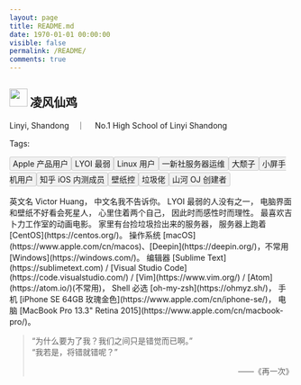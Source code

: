 ```yaml
---
layout: page
title: README.md
date: 1970-01-01 00:00:00
visible: false
permalink: /README/
comments: true
---
```

<meta http-equiv="Content-Security-Policy" content="upgrade-insecure-requests" />
<link rel="stylesheet" href="https://static.imvictor.tech/lib/Font-Awesome/css/font-awesome.min.css">
<style type="text/css">
.readme_tag{
    padding: 3px 5px;
    background-color: #f1f1f1;
    border: 1px solid #ccc;
    overflow: hidden;
    border-radius: 3px;
    margin-bottom: 10px;
}
.cp-mainbody{height: 5em !important;}
</style>

## <img style='height: 1.5em' src='https://avatars3.githubusercontent.com/u/21100901?v=3&s=120'></img> 凌风仙鸡
<i class="fa fa-location-arrow" aria-hidden="true"> </i> Linyi, Shandong　｜　<i class="fa fa-university" aria-hidden="true"> </i> No.1 High School of Linyi Shandong

Tags: <div style="line-height: 2"><span class="readme_tag">Apple 产品用户</span><span class="readme_tag">LYOI 最弱</span><span class="readme_tag">Linux 用户</span><span class="readme_tag">一新社服务器运维</span><span class="readme_tag">大颓子</span><span class="readme_tag">小屏手机用户</span><span class="readme_tag">知乎 iOS 内测成员</span><span class="readme_tag">壁纸控</span><span class="readme_tag">垃圾佬</span><span class="readme_tag">山河 OJ 创建者</span>
</div>


<div id="app"></div>
<div></div>
英文名 Victor Huang，  
中文名我不告诉你。  
LYOI 最弱的人没有之一，    
电脑界面和壁纸不好看会死星人，  
心里住着两个自己，  
因此时而感性时而理性。  
最喜欢吉卜力工作室的动画电影。  
家里有台捡垃圾捡出来的服务器，  
服务器上跑着 [CentOS](https://centos.org/)。  
操作系统 [macOS](https://www.apple.com/cn/macos)、[Deepin](https://deepin.org/)，不常用 [Windows](https://windows.com/)。   
编辑器 [Sublime Text](https://sublimetext.com) / [Visual Studio Code](https://code.visualstudio.com/) / [Vim](https://www.vim.org/) / [Atom](https://atom.io/)(不常用)，    
Shell 必选 [oh-my-zsh](https://ohmyz.sh/)，   
手机 [iPhone SE 64GB 玫瑰金色](https://www.apple.com/cn/iphone-se/)，    
电脑 [MacBook Pro 13.3" Retina 2015](https://www.apple.com/cn/macbook-pro/)。

> “为什么要为了我？我们之间只是错觉而已啊。”  
> “我若是，将错就错呢？”  
> <p style="text-align: right">——《再一次》</p>


<script src="https://static.imvictor.tech/lib/cPlayer/dist/cplayer.js"></script>
<script>
  let player = new cplayer({
    element: document.getElementById('app'),
    size: '12px',
    showPlaylist: false,
	playmode: 'singlecycle',
	zoomOutKana: true,
    big: true,
    playlist: [
      {
        src: 'https://music.163.com/song/media/outer/url?id=543139510.mp3',
        poster: 'https://p1.music.126.net/uQbWYjKlefvTU43MSt4uQw==/109951163172562959.jpg',
        name: 'Journey',
        artist: '星尘',
        lyric: '[00:03.04]星的微茫\n[00:04.88]洞穿所有光的忧伤\n[00:08.27]跨越过苍茫\n[00:10.06]寰宇间是谁的歌声在回响\n[00:13.49]梦的彼方\n[00:15.30]开始一场流浪\n[00:18.71]中转什么地方\n[00:20.50]才能够抵达曾观测过的光\n[00:26.08]\n[00:52.61]尘世万千\n[00:54.45]当耀斑扰乱整个航线\n[00:57.73]电波在传导\n[00:59.65]所有绚烂光华无声闪耀\n[01:03.08]碰撞毁灭天体\n[01:04.87]燃烧坍塌星云\n[01:08.27]下一个坐标\n[01:10.08]划出轨迹\n[01:13.51]跨过星间\n[01:15.27]时沙与光在此被迫停歇\n[01:18.60]逃出引力圈\n[01:20.55]维度跃迁\n[01:21.66]找寻梦中的终点\n[01:23.94]口口相传的\n[01:25.72]那个世界是真实或谎言\n[01:29.14]请听见我的祈愿\n[01:30.97]带我穿越迷惘抵达到身边\n[01:34.53]在这漫无人际之中的荒野\n[01:39.74]所有的自欺与自厌\n[01:44.99]自我怀疑\n[01:46.95]陪伴着我更像是梦魇\n[01:50.04]而你唱出的歌与我的梦\n[01:52.27]一直在身边\n[01:54.83]愿\n[01:55.72]梦的相见\n[01:59.66]带着星愿\n[02:02.27]在下一刻能实现\n[02:05.21]我\n[02:06.17]跨越星海云边\n[02:10.08]与你相逢\n[02:12.67]降临此间\n[02:14.62]这里便是终点\n[02:17.55]只要有你在\n[02:20.18]身边\n[02:26.06]\n[02:42.08]我观测到梦中的星图\n[02:47.30]为可能与你邂逅毫不停步\n[02:50.35]潮汐在推进我加速\n[02:52.45]身处在无重力之中\n[02:55.07]就连欢乐的眼泪都变沉重\n[02:58.98]终能触碰你的温度\n[03:03.03]星的微茫\n[03:04.87]洞穿所有光的忧伤\n[03:08.28]跨越过苍茫\n[03:10.07]寰宇间是谁的歌声在回响\n[03:13.49]梦的彼方\n[03:15.27]开始一场流浪\n[03:18.70]中转什么地方\n[03:20.49]才能够抵达曾观测过的光\n[03:26.15]愿\n[03:27.03]梦的相见\n[03:30.97]带着星愿\n[03:33.54]在下一刻能实现\n[03:36.53]我\n[03:37.47]跨越星海云边\n[03:41.38]与你相逢\n[03:43.97]降临此间\n[03:45.92]这里便是终点\n[03:48.86]只要有你在\n[03:51.49]身边\n[03:57.38]'
      }
    ]
  })
</script>